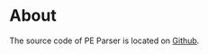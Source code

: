 # About
The source code of PE Parser is located on [Github](https://github.com/danielgibert/pe_parser).
